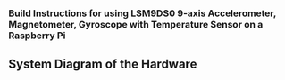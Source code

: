 ### Build Instructions for using LSM9DS0 9-axis Accelerometer, Magnetometer, Gyroscope with Temperature Sensor on a Raspberry Pi

## System Diagram of the Hardware



    

